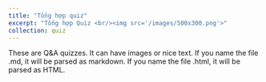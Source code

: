 ```yaml
---
title: "Tổng hợp quiz"
excerpt: "Tổng hợp Quiz <br/><img src='/images/500x300.png'>"
collection: quiz
---
```


These are Q&A quizzes. It can have images or nice text. If you name the file .md, it will be parsed as markdown. If you name the file .html, it will be parsed as HTML. 
